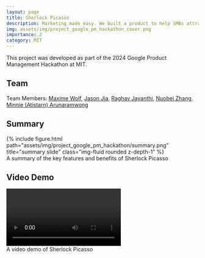 ```yaml
---
layout: page
title: Sherlock Picasso
description: Marketing made easy. We built a product to help SMBs attract customers on social media.
img: assets/img/project_google_pm_hackathon_cover.png
importance: 2
category: MIT
---
```


This project was developed as part of the 2024 Google Product Management Hackathon at MIT.

## Team

Team Members:
[Maxime Wolf](https://www.linkedin.com/in/maxime-wolf/),
[Jason Jia](https://www.linkedin.com/in/jasonjiajs/),
[Raghav Jayanthi](https://www.linkedin.com/in/rrmj/),
[Nuobei Zhang](https://www.linkedin.com/in/nuobeizhang/),
[Minnie (Atistarn) Arunaramwong ](https://www.linkedin.com/in/minnie-arunaramwong/) <br>

## Summary

<div class="row">
    <div class="col-sm mt-3 mt-md-0">
        {% include figure.html path="assets/img/project_google_pm_hackathon/summary.png" title="summary slide" class="img-fluid rounded z-depth-1" %}
    </div>
</div>
<div class="caption">
    A summary of the key features and benefits of Sherlock Picasso
</div>

## Video Demo

<div class="row">
    <div class="col-sm mt-3 mt-md-0">
        <video class="img-fluid rounded z-depth-1" controls>
            <source src="assets/img/project_google_pm_hackathon/Demo-Sherlock-Picasso.mp4" type="video/mp4">
            Your browser does not support the video tag.
        </video>
    </div>
</div>
<div class="caption">
    A video demo of Sherlock Picasso
</div>
